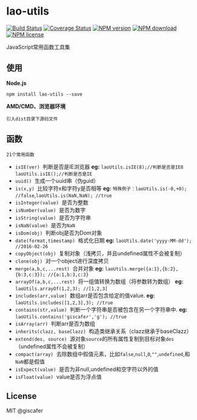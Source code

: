 # lao-utils
[![Build Status](https://travis-ci.org/giscafer/lao-utils.svg?branch=master)][travis-url]
[![Coverage Status][coveralls-image]][coveralls-url]
[![NPM version][npm-image]][npm-url]
[![NPM download](https://img.shields.io/npm/dt/lao-utils.svg?maxAge=2592000?style=flat-square)](https://www.npmjs.com/package/lao-utils)
[![NPM license](https://img.shields.io/npm/l/lao-utils.svg?style=flat-square)](https://www.npmjs.com/package/lao-utils)


JavaScript常用函数工具集

## 使用
**Node.js**
	
	npm install lao-utils --save

**AMD/CMD、浏览器环境**

	引入dist目录下源码文件

## 函数
	
	21个常用函数

- `isIE(ver)` 	&nbsp;判断是否是IE浏览器
 **eg:** `laoUtils.isIE(8);//判断是否是IE8` `laoUtils.isIE();//判断是否是IE`
- `uuid()` 	&nbsp;生成一个uuid串（伪guid）
- `is(x,y)` 	&nbsp;比较字符x和字符y是否相等
**eg:** `特殊例子：laoUtils.is(-0,+0); //false`,`laoUtils.is(NaN,NaN); //true`
- `isInteger(value)` 	&nbsp;是否为整数
- `isNumber(value)` 	&nbsp;是否为数字
- `isString(value)` 	&nbsp;是否为字符串
- `isNaN(value)` 	&nbsp;是否为`NaN`
- `isDom(obj)` 	&nbsp;判断obj是否为Dom对象
- `date(format,timestamp)` 	&nbsp;格式化日期
 **eg:** `laoUtils.date('yyyy-MM-dd'); //2016-02-26`
- `copyObject(obj)` 	&nbsp;复制对象（浅拷贝，并且undefined属性不会被复制）
- `clone(obj)` 	&nbsp;对一个object进行深度拷贝
- `merge(a,b,c,...rest)` 	&nbsp;合并对象
**eg:** `laoUtils.merge({a:1},{b:2},{b:3,c:3}); //{a:1,b:3,c:3}`
- `arrayOf(a,b,c,...rest)` 	&nbsp;将一组值转换为数组（将参数转为数组）
**eg:** `laoUtils.arrayOf(1,2,3); //[1,2,3]`
- `includes(arr,value)` 	&nbsp;数组arr是否包含给定的值value.
 **eg:** `laoUtils.includes([1,2,3],3); //true`
- `contains(str,value)` 	&nbsp;判断一个字符串是否被包含在另一个字符串中.
 **eg:** `laoUtils.contains('giscafer','g'); //true`
- `isArray(arr)` 	&nbsp;判断arr是否为数组
- `inherits(clazz, baseClazz)` 	&nbsp;构造类继承关系（clazz继承于baseClazz）
- `extend(des, source)` 	&nbsp;源对象`source`的所有属性复制到目标对象`des`（undefined属性不会被复制）
- `compact(array)` 	&nbsp;去除数组中假值元素，比如`false`,`null`,`0`,`""`,`undefined`,和`NaN`都是假值
- `isExpect(value)` 	&nbsp;是否为非null,undefined和空字符以外的值
- `isFloat(value)` 	&nbsp;value是否为浮点值

## License

MIT @giscafer

[npm-image]: https://img.shields.io/npm/v/lao-utils.svg?style=flat-square
[npm-url]: https://www.npmjs.com/package/lao-utils
[coveralls-image]: https://coveralls.io/repos/github/giscafer/lao-utils/badge.svg?branch=master
[coveralls-url]: https://coveralls.io/github/giscafer/lao-utils?branch=master
[travis-image]: https://travis-ci.org/giscafer/lao-utils.svg?branch=master
[travis-url]: https://travis-ci.org/giscafer/lao-utils
